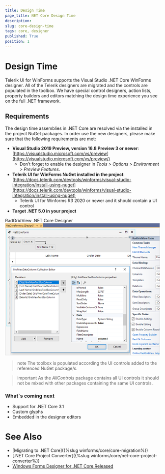 ```yaml
---
title: Design Time 
page_title: NET Core Design Time
description:   
slug: core-design-time
tags: core, designer
published: True
position: 1
---
```


# Design Time

Telerik UI for WinForms supports the Visual Studio .NET Core WinForms designer. All of the Telerik designers are migrated and the controls are populated in the toolbox. We have special control designers, action lists, property builders and editors matching the design time experience you see on the full .NET framework. 

## Requirements

The design time assemblies in .NET Core are resolved via the installed in the project NuGet packages. In order use the new designers, please make sure that the following requirements are met:

*  **Visual Studio 2019 Preview, version 16.8 Preview 3 or newer**: [https://visualstudio.microsoft.com/vs/preview](https://visualstudio.microsoft.com/vs/preview/)
    - Don’t forget to enable the designer in *Tools > Options > Environment > Preview Features*.
* **Telerik UI for WinForms NuGet installed in the project**: [https://docs.telerik.com/devtools/winforms/visual-studio-integration/install-using-nuget](https://docs.telerik.com/devtools/winforms/visual-studio-integration/install-using-nuget)
     - Telerik UI for Winforms R3 2020 or newer and it should contain a UI control
* **Target .NET 5.0 in your project**

RadGridView .NET Core Designer
![core-designer001](images/core-designer001.png)


>note The toolbox is populated according the UI controls added to the referenced NuGet package/s.  
>

>important As the *AllControls* package contains all UI controls it should not be mixed with other packages containing the same UI controls.
>

### What`s coming next 

* Support for .NET Core 3.1
* Custom glyphs
* Embedded in the designer editors


# See Also
* [Migrating to .NET Core]({%slug winforms/core/core-migration%})
* [.NET Core Project Converter]({%slug winforms/core/net-core-project-converter%})
* [Windows Forms Designer for .NET Core Released](https://devblogs.microsoft.com/dotnet/windows-forms-designer-for-net-core-released/)
